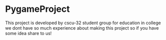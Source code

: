 # PygameProject
This project is developed by cscu-32 student group for education in college we dont have so much experience about making this project so if you have some idea share to us!
